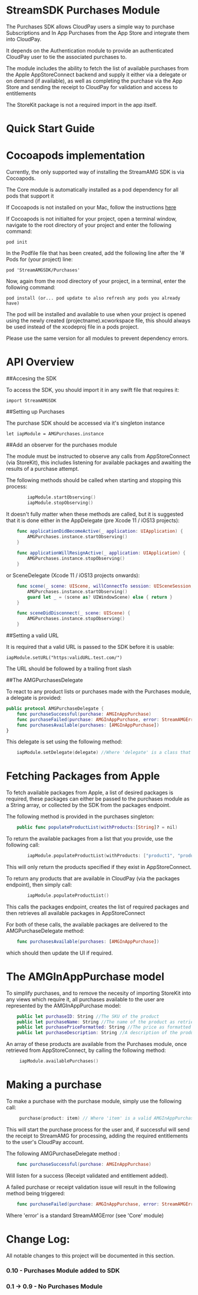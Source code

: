 
StreamSDK Purchases Module
=====================
The Purchases SDK allows CloudPay users a simple way to purchase Subscriptions and In App Purchases from the App Store and integrate them into CloudPay.

It depends on the Authentication module to provide an authenticated CloudPay user to tie the associated purchases to.

The module includes the ability to fetch the list of available purchases from the Apple AppStoreConnect backend and supply it either via a delegate or on demand (if available), as well as completing the purchase via the App Store and sending the receipt to CloudPay for validation and access to entitlements

The StoreKit package is not a required import in the app itself.

Quick Start Guide
======

Cocoapods implementation
=====

Currently, the only supported way of installing the StreamAMG SDK is via Cocoapods.

The Core module is automatically installed as a pod dependency for all pods that support it

If Cocoapods is not installed on your Mac, follow the instructions [here](https://guides.cocoapods.org/using/getting-started.html)

If Cocoapods is not initialted for your project, open a terminal window, navigate to the root directory of your project and enter the following command:

```
pod init
```

In the Podfile file that has been created, add the following line after the '# Pods for (your project) line:

```
pod 'StreamAMGSDK/Purchases'
```

Now, again from the rood directory of your project, in a terminal, enter the following command:

```
pod install (or... pod update to also refresh any pods you already have)
```

The pod will be installed and available to use when your project is opened using the newly created (projectname).xcworkspace file, this should always be used instead of the xcodeproj file in a pods project.

Please use the same version for all modules to prevent dependency errors.

API Overview
============

##Accesing the SDK

To access the SDK, you should import it in any swift file that requires it:

```
import StreamAMGSDK
```

##Setting up Purchases

The purchase SDK should be accessed via it's singleton instance

```
let iapModule = AMGPurchases.instance
```

##Add an observer for the purchases module

The module must be instructed to observe any calls from AppStoreConnect (via StoreKit), this includes listening for available packages and awaiting the results of a purchase attempt.

The following methods should be called when starting and stopping this process:
``` Swift
        iapModule.startObserving()
        iapModule.stopObserving()
```

It doesn't fully matter when these methods are called, but it is suggested that it is done either in the AppDelegate (pre Xcode 11 / iOS13 projects):
``` Swift
    func applicationDidBecomeActive(_ application: UIApplication) {
        AMGPurchases.instance.startObserving()    
    }
    
    func applicationWillResignActive(_ application: UIApplication) {
        AMGPurchases.instance.stopObserving()
    }    
```

or SceneDelegate (Xcode 11 / iOS13 projects onwards):
``` Swift
    func scene(_ scene: UIScene, willConnectTo session: UISceneSession, options connectionOptions: UIScene.ConnectionOptions) {
        AMGPurchases.instance.startObserving()
        guard let _ = (scene as? UIWindowScene) else { return }
    }

    func sceneDidDisconnect(_ scene: UIScene) {
        AMGPurchases.instance.stopObserving()
    }    
```

##Setting a valid URL

It is required that a valid URL is passed to the SDK before it is usable:

```
iapModule.setURL("https:validURL.test.com/")
```
The URL should be followed by a trailing front slash

##The AMGPurchasesDelegate

To react to any product lists or purchases made with the Purchases module, a delegate is provided:

``` Swift
public protocol AMGPurchaseDelegate {
    func purchaseSuccessful(purchase: AMGInAppPurchase)
    func purchaseFailed(purchase: AMGInAppPurchase, error: StreamAMGError)
    func purchasesAvailable(purchases: [AMGInAppPurchase])
}
```

This delegate is set using the following method:

``` Swift
    iapModule.setDelegate(delegate) //Where 'delegate' is a class that conforms to AMGPurchasesDelegate
```

Fetching Packages from Apple
========

To fetch available packages from Apple, a list of desired packages is required, these packages can either be passed to the purchases module as a String array, or collected by the SDK from the packages endpoint.

The following method is provided in the purchases singleton:

``` Swift
    public func populateProductList(withProducts:[String]? = nil)
```

To return the available packages from a list that you provide, use the following call:

``` Swift
        iapModule.populateProductList(withProducts: ["product1", "product2", "product3"])
```

This will only return the products specified if they exist in AppStoreConnect.

To return any products that are available in CloudPay (via the packages endpoint), then simply call:


``` Swift
        iapModule.populateProductList()
```

This calls the packages endpoint, creates the list of required packages and then retrieves all available packages in AppStoreConnect

For both of these calls, the available packages are delivered to the AMGPurchaseDelegate method:

``` Swift
    func purchasesAvailable(purchases: [AMGInAppPurchase])
```

which should then update the UI if required.






The AMGInAppPurchase model
=========

To simplify purchases, and to remove the necesity of importing StoreKit into any views which require it, all purchases available to the user are represented by the AMGInAppPurchase model:

``` Swift
    public let purchaseID: String //The SKU of the product
    public let purchaseName: String //The name of the product as retrieved from AppStoreConnect
    public let purchasePriceFormatted: String //The price as formatted by AppStoreConnect
    public let purchaseDescription: String //A description of the product as retrieved from AppStoreConnect
```

An array of these products are available from the Purchases module, once retrieved from AppStoreConnect, by calling the following method:

``` Swift
     iapModule.availablePurchases()
```

Making a purchase
=======================

To make a purchase with the purchase module, simply use the following call:

``` Swift
     purchase(product: item) // Where 'item' is a valid AMGInAppPurchase
```

This will start the purchase process for the user and, if successful will send the receipt to StreamAMG for processing, adding the required entitlements to the user's CloudPay account.

The following AMGPurchaseDelegate method :

``` Swift
    func purchaseSuccessful(purchase: AMGInAppPurchase)
```

Will listen for a success (Receipt validated and entitlement added).

A failed purchase or receipt validation issue will result in the following method being triggered:
``` Swift
    func purchaseFailed(purchase: AMGInAppPurchase, error: StreamAMGError)
```
   
Where 'error' is a standard StreamAMGError (see 'Core' module)


Change Log:
===========

All notable changes to this project will be documented in this section.

### 0.10 - Purchases Module added to SDK

### 0.1 -> 0.9 - No Purchases Module
